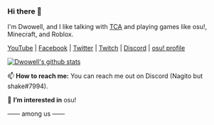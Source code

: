 ### Hi there 👋
I'm Dwowell, and I like talking with [TCA](https://github.com/imTCA) and playing games like osu!, Minecraft, and Roblox.

[YouTube](https://www.youtube.com/channel/UCKlLKfooJ6UhVOKsUHd5ctQ) | [Facebook](https://facebook.com/caleb.fuentes16) | [Twitter](https://twitter.com/Dwowell) | [Twitch](https://twitch.tv/Dwowell_) | [Discord](https://discord.gg/ea9CbQ7wHx) | [osu! profile](https://osu.ppy.sh/u/Dwowell)

[![Dwowell's github stats](https://github-readme-stats.vercel.app/api?username=Dwowell&show_icons=true&theme=great-gatsby)](https://github.com/anuraghazra/github-readme-stats)

📫 **How to reach me:** You can reach me out on Discord (Nagito but shake#7994).

👀 **I’m interested in** osu!

<!---

- 👀 I’m interested in ...
- 🌱 I’m currently learning ...
- 💞️ I’m looking to collaborate on ...
- 📫 How to reach me ...

Dwowell/Dwowell is a ✨ special ✨ repository because its `README.md` (this file) appears on your GitHub profile.
You can click the Preview link to take a look at your changes.
--->
—— among us ——
